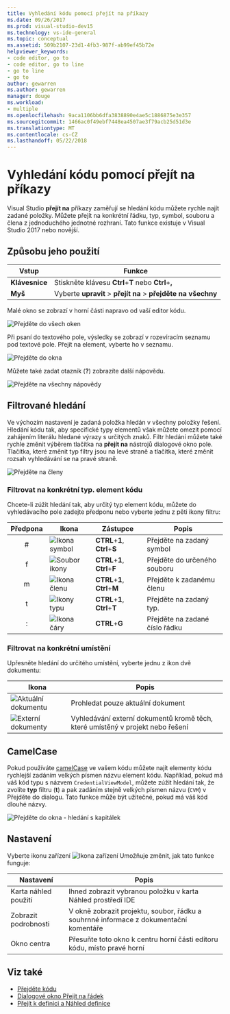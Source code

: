 ```yaml
---
title: Vyhledání kódu pomocí přejít na příkazy
ms.date: 09/26/2017
ms.prod: visual-studio-dev15
ms.technology: vs-ide-general
ms.topic: conceptual
ms.assetid: 509b2107-23d1-4fb3-987f-ab99ef45b72e
helpviewer_keywords:
- code editor, go to
- code editor, go to line
- go to line
- go to
author: gewarren
ms.author: gewarren
manager: douge
ms.workload:
- multiple
ms.openlocfilehash: 9aca1106bb6dfa3838890e4ae5c1886875e3e357
ms.sourcegitcommit: 1466ac0f49ebf7448ea4507ae3f79acb25d51d3e
ms.translationtype: MT
ms.contentlocale: cs-CZ
ms.lasthandoff: 05/22/2018
---
```

# <a name="find-code-using-go-to-commands"></a>Vyhledání kódu pomocí přejít na příkazy

Visual Studio **přejít na** příkazy zaměřují se hledání kódu můžete rychle najít zadané položky. Můžete přejít na konkrétní řádku, typ, symbol, souboru a člena z jednoduchého jednotné rozhraní. Tato funkce existuje v Visual Studio 2017 nebo novější.

## <a name="how-to-use-it"></a>Způsobu jeho použití

Vstup        | Funkce
------------ | ---
**Klávesnice** | Stiskněte klávesu **Ctrl**+**T** nebo **Ctrl**+**,**
**Myš**    | Vyberte **upravit** > **přejít na** > **přejděte na všechny**

Malé okno se zobrazí v horní části napravo od vaší editor kódu.

![Přejděte do všech oken](media/go-to-all.png)

Při psaní do textového pole, výsledky se zobrazí v rozevíracím seznamu pod textové pole. Přejít na element, vyberte ho v seznamu.

![Přejděte do okna](../ide/media/vside_navigatetowindow.png)

Můžete také zadat otazník (**?**) zobrazíte další nápovědu.

![Přejděte na všechny nápovědy](media/go-to-all-help.png)

## <a name="filtered-searches"></a>Filtrované hledání

Ve výchozím nastavení je zadaná položka hledán v všechny položky řešení. Hledání kódu tak, aby specifické typy elementů však můžete omezit pomocí zahájením literálu hledané výrazy s určitých znaků. Filtr hledání můžete také rychle změnit výběrem tlačítka na **přejít na** nástrojů dialogové okno pole. Tlačítka, které změnit typ filtry jsou na levé straně a tlačítka, které změnit rozsah vyhledávání se na pravé straně.

![Přejděte na členy](../ide/media/vside_navigation_toolbar.png)

### <a name="filter-to-a-specific-type-of-code-element"></a>Filtrovat na konkrétní typ. element kódu

Chcete-li zúžit hledání tak, aby určitý typ element kódu, můžete do vyhledávacího pole zadejte předponu nebo vyberte jednu z pěti ikony filtru:

Předpona | Ikona | Zástupce | Popis
:----: | ---- | -------- | ---
\#     | ![Ikona symbol](media/gotoall_symbolicon.png) | **CTRL**+**1**, **Ctrl**+**S** | Přejděte na zadaný symbol
f      | ![Soubor ikony](media/gotoall_fileicon.png)     | **CTRL**+**1**, **Ctrl**+**F** | Přejděte do určeného souboru
m      | ![Ikona členu](media/gotoall_membericon.png) | **CTRL**+**1**, **Ctrl**+**M** | Přejděte k zadanému členu
t      | ![Ikony typu](media/gotoall_typeicon.png)     | **CTRL**+**1**, **Ctrl**+**T** | Přejděte na zadaný typ.
:      | ![Ikona čáry](media/gotoall_lineicon.png)     | **CTRL**+**G**         | Přejděte na zadané číslo řádku

### <a name="filter-to-a-specific-location"></a>Filtrovat na konkrétní umístění

Upřesněte hledání do určitého umístění, vyberte jednu z ikon dvě dokumentu:

Ikona | Popis
---- | ---
![Aktuální dokumentu](media/gotoall_currentdocument.png) | Prohledat pouze aktuální dokument
![Externí dokumenty](media/gotoall_external.png) | Vyhledávání externí dokumentů kromě těch, které umístěný v projekt nebo řešení

## <a name="camel-casing"></a>CamelCase

Pokud používáte [camelCase](https://en.wikipedia.org/wiki/Camel_case) ve vašem kódu můžete najít elementy kódu rychlejší zadáním velkých písmen názvu element kódu. Například, pokud má váš kód typu s názvem `CredentialViewModel`, můžete zúžit hledání tak, že zvolíte **typ** filtru (**t**) a pak zadáním stejně velkých písmen názvu (`CVM`) v Přejděte do dialogu. Tato funkce může být užitečné, pokud má váš kód dlouhé názvy.

![Přejděte do okna - hledání s kapitálek](../ide/media/vside_capitalsearch.png)

## <a name="settings"></a>Nastavení

Vyberte ikonu zařízení ![Ikona zařízení](media/gotoall_gear.png) Umožňuje změnit, jak tato funkce funguje:

Nastavení | Popis
------- | ---
Karta náhled použití | Ihned zobrazit vybranou položku v karta Náhled prostředí IDE
Zobrazit podrobnosti    | V okně zobrazit projektu, soubor, řádku a souhrnné informace z dokumentační komentáře
Okno centra   | Přesuňte toto okno k centru horní části editoru kódu, místo pravé horní

## <a name="see-also"></a>Viz také

- [Přejděte kódu](../ide/navigating-code.md)
- [Dialogové okno Přejít na řádek](../ide/reference/go-to-line.md)
- [Přejít k definici a Náhled definice](../ide/go-to-and-peek-definition.md)